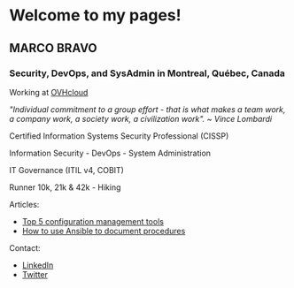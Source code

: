 # Welcome to my pages!

## MARCO BRAVO

### Security, DevOps, and SysAdmin in Montreal, Québec, Canada

Working at [OVHcloud](https://www.ovhcloud.com/en-ca/about-us/)

*"Individual commitment to a group effort - that is what makes a team work, a company work, a society work, a civilization work". ~ Vince Lombardi*

Certified Information Systems Security Professional (CISSP)

Information Security - DevOps - System Administration

IT Governance (ITIL v4, COBIT)

Runner 10k, 21k & 42k - Hiking

Articles:
- [Top 5 configuration management tools](https://opensource.com/article/18/12/configuration-management-tools)
- [How to use Ansible to document procedures](https://opensource.com/article/19/4/ansible-procedures)

Contact:
- [LinkedIn](https://www.linkedin.com/in/marcobravo)
- [Twitter](https://twitter.com/marcobravoram)
